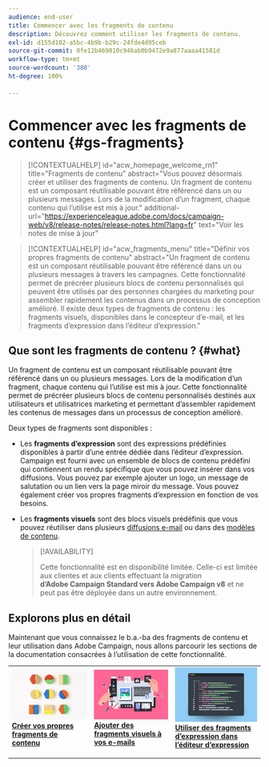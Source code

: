 ```yaml
---
audience: end-user
title: Commencer avec les fragments de contenu
description: Découvrez comment utiliser les fragments de contenu.
exl-id: d155d102-a5bc-4b9b-b29c-24fde4d95ceb
source-git-commit: 0fe12b469810c946ab0b9472e9a877aaaa41581d
workflow-type: tm+mt
source-wordcount: '380'
ht-degree: 100%

---
```


# Commencer avec les fragments de contenu {#gs-fragments}

>[!CONTEXTUALHELP]
>id="acw_homepage_welcome_rn1"
>title="Fragments de contenu"
>abstract="Vous pouvez désormais créer et utiliser des fragments de contenu. Un fragment de contenu est un composant réutilisable pouvant être référencé dans un ou plusieurs messages. Lors de la modification d’un fragment, chaque contenu qui l’utilise est mis à jour."
>additional-url="https://experienceleague.adobe.com/docs/campaign-web/v8/release-notes/release-notes.html?lang=fr" text="Voir les notes de mise à jour"

>[!CONTEXTUALHELP]
>id="acw_fragments_menu"
>title="Définir vos propres fragments de contenu"
>abstract="Un fragment de contenu est un composant réutilisable pouvant être référencé dans un ou plusieurs messages à travers les campagnes. Cette fonctionnalité permet de précréer plusieurs blocs de contenu personnalisés qui peuvent être utilisés par des personnes chargées du marketing pour assembler rapidement les contenus dans un processus de conception amélioré. Il existe deux types de fragments de contenu : les fragments visuels, disponibles dans le concepteur d’e-mail, et les fragments d’expression dans l’éditeur d’expression."

## Que sont les fragments de contenu ? {#what}

Un fragment de contenu est un composant réutilisable pouvant être référencé dans un ou plusieurs messages. Lors de la modification d’un fragment, chaque contenu qui l’utilise est mis à jour. Cette fonctionnalité permet de précréer plusieurs blocs de contenu personnalisés destinés aux utilisateurs et utilisatrices marketing et permettant d’assembler rapidement les contenus de messages dans un processus de conception amélioré.

Deux types de fragments sont disponibles :

* Les **fragments d’expression** sont des expressions prédéfinies disponibles à partir d’une entrée dédiée dans l’éditeur d’expression. Campaign est fourni avec un ensemble de blocs de contenu prédéfini qui contiennent un rendu spécifique que vous pouvez insérer dans vos diffusions. Vous pouvez par exemple ajouter un logo, un message de salutation ou un lien vers la page miroir du message. Vous pouvez également créer vos propres fragments d’expression en fonction de vos besoins.

* Les **fragments visuels** sont des blocs visuels prédéfinis que vous pouvez réutiliser dans plusieurs [diffusions e-mail](../email/get-started-email-designer.md) ou dans des [modèles de contenu](../email/use-email-templates.md).

  >[!AVAILABILITY]
  >
  >Cette fonctionnalité est en disponibilité limitée. Celle-ci est limitée aux clientes et aux clients effectuant la migration **d’Adobe Campaign Standard vers Adobe Campaign v8** et ne peut pas être déployée dans un autre environnement.

## Explorons plus en détail

Maintenant que vous connaissez le b.a.-ba des fragments de contenu et leur utilisation dans Adobe Campaign, nous allons parcourir les sections de la documentation consacrées à l’utilisation de cette fonctionnalité.

<table style="table-layout:fixed"><tr style="border: 0;">
<td>
<a href="create-fragment.md">
<img alt="Créer vos propres fragments d’expression" src="assets/do-not-localize/create-fragment.png">
</a>
<div>
<a href="create-fragment.md"><strong>Créer vos propres fragments de contenu</strong></a>
</div>
<p>
</td>
<td>
<a href="use-visual-fragments.md">
<img alt="Ajouter des fragments visuels à vos e-mails" src="assets/do-not-localize/visual.png">
</a>
<div><a href="use-visual-fragments.md"><strong>Ajouter des fragments visuels à vos e-mails</strong>
</div>
<p>
</td>
<td>
<a href="use-expression-fragments.md">
<img alt="Ajouter des fragments d’expression à l’éditeur d’expression" src="assets/do-not-localize/expression.png">
</a>
<div>
<a href="use-expression-fragments.md"><strong>Utiliser des fragments d’expression dans l’éditeur d’expression</strong></a>
</div>
<p></td>
</tr></table>
